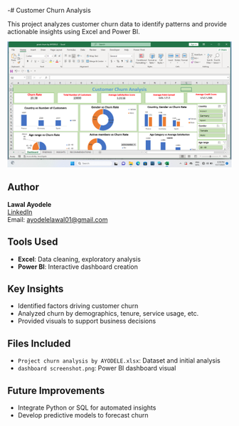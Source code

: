 -# Customer Churn Analysis

This project analyzes customer churn data to identify patterns and provide actionable insights using Excel and Power BI.

![Dashboard Screenshot](dashboard%20screenshot.png)

## Author
**Lawal Ayodele**  
[LinkedIn](https://www.linkedin.com/in/ayodelelawal01)  
Email: ayodelelawal01@gmail.com

## Tools Used
- **Excel**: Data cleaning, exploratory analysis
- **Power BI**: Interactive dashboard creation

## Key Insights
- Identified factors driving customer churn
- Analyzed churn by demographics, tenure, service usage, etc.
- Provided visuals to support business decisions

## Files Included
- `Project churn analysis by AYODELE.xlsx`: Dataset and initial analysis
- `dashboard screenshot.png`: Power BI dashboard visual

## Future Improvements
- Integrate Python or SQL for automated insights
- Develop predictive models to forecast churn 

<!---
Lawal-Dele/Lawal-Dele is a ✨ special ✨ repository because its `README.md` (this file) appears on your GitHub profile.
You can click the Preview link to take a look at your changes.
--->
